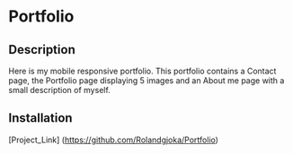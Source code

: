 # Portfolio

## Description 

Here is my mobile responsive portfolio. This portfolio contains a Contact page, the Portfolio page displaying 5 images and an About me page with a small description of myself. 




## Installation

 [Project_Link] (https://github.com/Rolandgjoka/Portfolio)

